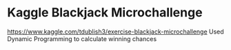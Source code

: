 # Kaggle Blackjack Microchallenge
https://www.kaggle.com/tdublish3/exercise-blackjack-microchallenge
Used Dynamic Programming to calculate winning chances